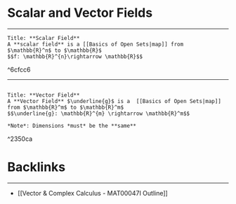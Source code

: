 # Scalar and Vector Fields
---

```ad-Definition
Title: **Scalar Field**
A **scalar field** is a [[Basics of Open Sets|map]] from $\mathbb{R}^n$ to $\mathbb{R}$
$$f: \mathbb{R}^{n}\rightarrow \mathbb{R}$$
```

^6cfcc6

---

```ad-Definition

Title: **Vector Field**
A **Vector Field** $\underline{g}$ is a  [[Basics of Open Sets|map]] from $\mathbb{R}^m$ to $\mathbb{R}^m$
$$\underline{g}: \mathbb{R}^{m} \rightarrow \mathbb{R}^m$$

*Note*: Dimensions *must* be the **same**
```

^2350ca

# Backlinks
---
- [[Vector & Complex Calculus - MAT00047I Outline]]
